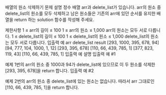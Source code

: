 배열의 원소 삭제하기
문제 설명
정수 배열 arr과 delete_list가 있습니다. arr의 원소 중 delete_list의 원소를 모두 삭제하고 남은 원소들은 기존의 arr에 있던 순서를 유지한 배열을 return 하는 solution 함수를 작성해 주세요.

제한사항
1 ≤ arr의 길이 ≤ 100
1 ≤ arr의 원소 ≤ 1,000
arr의 원소는 모두 서로 다릅니다.
1 ≤ delete_list의 길이 ≤ 100
1 ≤ delete_list의 원소 ≤ 1,000
delete_list의 원소는 모두 서로 다릅니다.
입출력 예
arr	delete_list	result
[293, 1000, 395, 678, 94]	[94, 777, 104, 1000, 1, 12]	[293, 395, 678]
[110, 66, 439, 785, 1]	[377, 823, 119, 43]	[110, 66, 439, 785, 1]
입출력 예 설명
입출력 예 #1

예제 1번의 arr의 원소 중 1000과 94가 delete_list에 있으므로 이 두 원소를 삭제한 [293, 395, 678]을 return 합니다.
입출력 예 #2

예제 2번의 arr의 원소 중 delete_list에 있는 원소는 없습니다. 따라서 arr 그대로인 [110, 66, 439, 785, 1]을 return 합니다.

